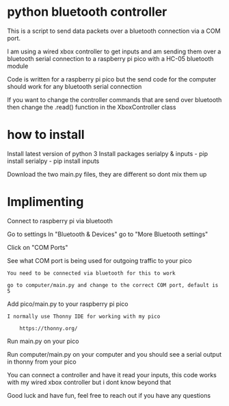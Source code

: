 # python bluetooth controller
 
This is a script to send data packets over a bluetooth connection via a COM port.

I am using a wired xbox controller to get inputs and am sending them over a bluetooth serial connection to a raspberry pi pico with a HC-05 bluetooth module

Code is written for a raspberry pi pico but the send code for the computer should work for any bluetooth serial connection

If you want to change the controller commands that are send over bluetooth then change the .read() function in the XboxController class

# how to install

Install latest version of python 3
Install packages serialpy & inputs
    - pip install serialpy
    - pip install inputs

Download the two main.py files, they are different so dont mix them up

# Implimenting 

Connect to raspberry pi via bluetooth

Go to settings
In "Bluetooth & Devices" go to "More Bluetooth settings"

Click on "COM Ports"

See what COM port is being used for outgoing traffic to your pico 

    You need to be connected via bluetooth for this to work

    go to computer/main.py and change to the correct COM port, default is 5


Add pico/main.py to your raspberry pi pico

    I normally use Thonny IDE for working with my pico
    
        https://thonny.org/


Run main.py on your pico

Run computer/main.py on your computer and you should see a serial output in thonny from your pico

You can connect a controller and have it read your inputs, this code works with my wired xbox controller but i dont know beyond that

Good luck and have fun, feel free to reach out if you have any questions

